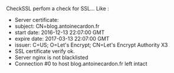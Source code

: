 CheckSSL perfom a check for SSL...
Like : 

* Server certificate:
* subject: CN=blog.antoinecardon.fr
* start date: 2016-12-13 22:07:00 GMT
* expire date: 2017-03-13 22:07:00 GMT
* issuer: C=US; O=Let's Encrypt; CN=Let's Encrypt Authority X3
* SSL certificate verify ok.
* Server nginx is not blacklisted
* Connection #0 to host blog.antoinecardon.fr left intact
